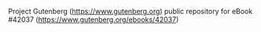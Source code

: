 Project Gutenberg (https://www.gutenberg.org) public repository for eBook #42037 (https://www.gutenberg.org/ebooks/42037)
